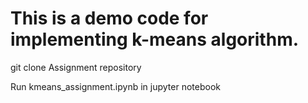 # This is a demo code for implementing k-means algorithm.  

git clone Assignment repository

Run kmeans_assignment.ipynb in jupyter notebook